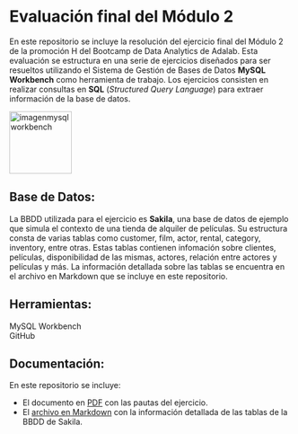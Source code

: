 # Evaluación final del Módulo 2 

En este repositorio se incluye la resolución del ejercicio final del Módulo 2 de la promoción H del Bootcamp de Data Analytics de Adalab. Esta evaluación se estructura en una serie de ejercicios diseñados para ser resueltos utilizando el Sistema de Gestión de Bases de Datos __MySQL Workbench__ como herramienta de trabajo. Los ejercicios consisten en realizar consultas en __SQL__ (*Structured Query Language*) para extraer información de la base de datos.

<img width="111" alt="imagenmysqlworkbench" src="https://github.com/s-armeni/promo-H-DA-modulo2-evaluacion-final-Sharon_Armeni/assets/164790212/07ecab97-860d-4810-9349-255edb5769e3">


## Base de Datos:
La BBDD utilizada para el ejercicio es __Sakila__, una base de datos de ejemplo que simula el contexto de una tienda de alquiler de películas. Su estructura consta de varias tablas como customer, film, actor, rental, category, inventory, entre otras. Estas tablas contienen infomación sobre clientes, películas, disponibilidad de las mismas, actores, relación entre actores y películas y más. La información detallada sobre las tablas se encuentra en el archivo en Markdown que se incluye en este repositorio.

## Herramientas:
MySQL Workbench  
GitHub

## Documentación:
En este repositorio se incluye:  
- El documento en [PDF](https://github.com/s-armeni/promo-H-DA-modulo2-evaluacion-final-Sharon_Armeni/blob/main/ejercicio-final-modulo-2-PROMO-H.pdf) con las pautas del ejercicio.
- El [archivo en Markdown](https://github.com/s-armeni/promo-H-DA-modulo2-evaluacion-final-Sharon_Armeni/blob/main/detalle-bbdd-sakila.md) con la información detallada de las tablas de la BBDD de Sakila.
